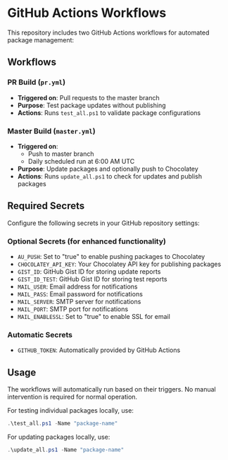 # GitHub Actions Workflows

This repository includes two GitHub Actions workflows for automated package management:

## Workflows

### PR Build (`pr.yml`)
- **Triggered on**: Pull requests to the master branch
- **Purpose**: Test package updates without publishing
- **Actions**: Runs `test_all.ps1` to validate package configurations

### Master Build (`master.yml`)  
- **Triggered on**: 
  - Push to master branch
  - Daily scheduled run at 6:00 AM UTC
- **Purpose**: Update packages and optionally push to Chocolatey
- **Actions**: Runs `update_all.ps1` to check for updates and publish packages

## Required Secrets

Configure the following secrets in your GitHub repository settings:

### Optional Secrets (for enhanced functionality)
- `AU_PUSH`: Set to "true" to enable pushing packages to Chocolatey
- `CHOCOLATEY_API_KEY`: Your Chocolatey API key for publishing packages
- `GIST_ID`: GitHub Gist ID for storing update reports
- `GIST_ID_TEST`: GitHub Gist ID for storing test reports
- `MAIL_USER`: Email address for notifications
- `MAIL_PASS`: Email password for notifications
- `MAIL_SERVER`: SMTP server for notifications  
- `MAIL_PORT`: SMTP port for notifications
- `MAIL_ENABLESSL`: Set to "true" to enable SSL for email

### Automatic Secrets
- `GITHUB_TOKEN`: Automatically provided by GitHub Actions

## Usage

The workflows will automatically run based on their triggers. No manual intervention is required for normal operation.

For testing individual packages locally, use:
```powershell
.\test_all.ps1 -Name "package-name"
```

For updating packages locally, use:
```powershell
.\update_all.ps1 -Name "package-name"
```